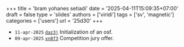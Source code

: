 +++
title = 'bram yohanes setiadi'
date = '2025-04-11T15:09:35+07:00'
draft = false
type = 'slides'
authors = ['viridi']
tags = ['sv', 'magnetic']
categories = ['users']
url = '25d30'
+++

+ `11-apr-2025` [`daz3j`](https://osf.io/daz3j) Initialization of an osf.
+ `09-apr-2025` [`xn8f3`](https://osf.io/xn8f3) Competition jury offer.